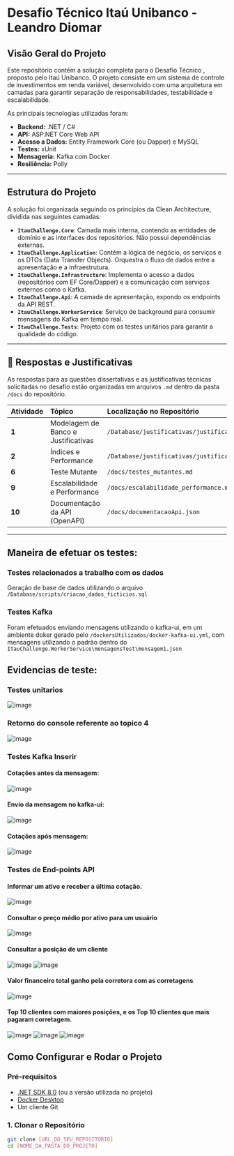 # Desafio Técnico Itaú Unibanco - Leandro Diomar

## Visão Geral do Projeto

Este repositório contém a solução completa para o Desafio Técnico , proposto pelo Itaú Unibanco. O projeto consiste em um sistema de controle de investimentos em renda variável, desenvolvido com uma arquitetura em camadas para garantir separação de responsabilidades, testabilidade e escalabilidade.

As principais tecnologias utilizadas foram:
* **Backend:** .NET / C#
* **API:** ASP.NET Core Web API
* **Acesso a Dados:** Entity Framework Core (ou Dapper) e MySQL
* **Testes:** xUnit
* **Mensageria:** Kafka com Docker
* **Resiliência:** Polly

---

##  Estrutura do Projeto

A solução foi organizada seguindo os princípios da Clean Architecture, dividida nas seguintes camadas:

* **`ItauChallenge.Core`**: Camada mais interna, contendo as entidades de domínio e as interfaces dos repositórios. Não possui dependências externas.
* **`ItauChallenge.Application`**: Contém a lógica de negócio, os serviços e os DTOs (Data Transfer Objects). Orquestra o fluxo de dados entre a apresentação e a infraestrutura.
* **`ItauChallenge.Infrastructure`**: Implementa o acesso a dados (repositórios com EF Core/Dapper) e a comunicação com serviços externos como o Kafka.
* **`ItauChallenge.Api`**: A camada de apresentação, expondo os endpoints da API REST.
* **`ItauChallenge.WorkerService`**: Serviço de background para consumir mensagens do Kafka em tempo real.
* **`ItauChallenge.Tests`**: Projeto com os testes unitários para garantir a qualidade do código.

---

## 📝 Respostas e Justificativas

As respostas para as questões dissertativas e as justificativas técnicas solicitadas no desafio estão organizadas em arquivos `.md` dentro da pasta `/docs` do repositório.

| Atividade | Tópico | Localização no Repositório |
| :--- | :--- | :--- |
| **1** | Modelagem de Banco e Justificativas | `/Database/justificativas/justificativa_tipo_dados.md` |
| **2** | Índices e Performance | `/Database/justificativas/justificativa_index.md` |
| **6** | Teste Mutante | `/docs/testes_mutantes.md` |
| **9** | Escalabilidade e Performance | `/docs/escalabilidade_performance.md` |
| **10** | Documentação da API (OpenAPI) | `/docs/documentacaoApi.json` |

---

##  Maneira de efetuar os testes:

### Testes relacionados a trabalho com os dados
Geração de base de dados utilizando o arquivo `/Database/scripts/criacao_dados_ficticios.sql`

### Testes Kafka
Foram efetuados enviando mensagens utilizando o kafka-ui, em um ambiente doker gerado pelo `/dockersUtilizados/docker-kafka-ui.yml`, com mensagens utilizando o padrão dentro do `ItauChallenge.WorkerService\mensagensTest\mensagem1.json`

## Evidencias de teste:
### Testes unitarios
![image](https://github.com/user-attachments/assets/5da49430-859f-4652-99c1-673cca0fc7ff)

### Retorno do console referente ao topico 4
![image](https://github.com/user-attachments/assets/06bc7d61-546f-4eea-865c-653f86647aaa)

### Testes Kafka Inserir 
#### Cotações antes da mensagem:
![image](https://github.com/user-attachments/assets/3a8de846-b45c-4492-a385-0fd4baaf97dc)

#### Envio da mensagem no kafka-ui:
![image](https://github.com/user-attachments/assets/304e4ef7-07c0-4cbf-9148-3e42fe72d723)

#### Cotações após mensagem:
![image](https://github.com/user-attachments/assets/607f2276-f6b0-4e40-8fd6-046b688f55e9)

### Testes de End-points API
#### Informar um ativo e receber a última cotação.
![image](https://github.com/user-attachments/assets/90734b72-65ee-4f7f-950e-aa6750ded486)
#### Consultar o preço médio por ativo para um usuário
![image](https://github.com/user-attachments/assets/0972b6de-67f5-468d-b416-3f965854a5c2)
#### Consultar a posição de um cliente
![image](https://github.com/user-attachments/assets/efa690b0-6258-46b8-92c0-e01d9ef70f31)
![image](https://github.com/user-attachments/assets/57687531-04d3-4b79-80d2-62208c82cd8d)
#### Valor financeiro total ganho pela corretora com as corretagens
![image](https://github.com/user-attachments/assets/f556f503-2c47-483e-a181-18c9f6f30575)
####  Top 10 clientes com maiores posições, e os Top 10 clientes que mais pagaram corretagem.
![image](https://github.com/user-attachments/assets/bdc103ae-c7be-467d-871e-1189a3269fc3)
![image](https://github.com/user-attachments/assets/506f2e7d-22b4-407b-8af7-4b6db951f69f)
![image](https://github.com/user-attachments/assets/be41d0fb-282e-4e1d-ba1d-14becf8b1bf7)





##  Como Configurar e Rodar o Projeto

### Pré-requisitos

* [.NET SDK 8.0](https://dotnet.microsoft.com/download/dotnet/8.0) (ou a versão utilizada no projeto)
* [Docker Desktop](https://www.docker.com/products/docker-desktop/)
* Um cliente Git

### 1. Clonar o Repositório
```bash
git clone [URL_DO_SEU_REPOSITORIO]
cd [NOME_DA_PASTA_DO_PROJETO]

